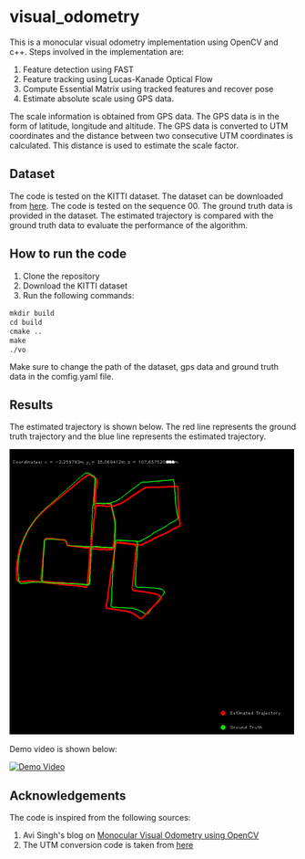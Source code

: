 # visual_odometry

This is a monocular visual odometry implementation using OpenCV and c++. Steps involved in the implementation are:
1. Feature detection using FAST
2. Feature tracking using Lucas-Kanade Optical Flow
3. Compute Essential Matrix using tracked features and recover pose
4. Estimate absolute scale using GPS data.

The scale information is obtained from GPS data. The GPS data is in the form of latitude, longitude and altitude. The GPS data is converted to UTM coordinates and the distance between two consecutive UTM coordinates is calculated. This distance is used to estimate the scale factor.

## Dataset
The code is tested on the KITTI dataset. The dataset can be downloaded from [here](http://www.cvlibs.net/datasets/kitti/eval_odometry.php). The code is tested on the sequence 00. The ground truth data is provided in the dataset. The estimated trajectory is compared with the ground truth data to evaluate the performance of the algorithm.

## How to run the code
1. Clone the repository
2. Download the KITTI dataset
3. Run the following commands:
```
mkdir build
cd build
cmake ..
make
./vo
```
Make sure to change the path of the dataset, gps data and ground truth data in the comfig.yaml file.

## Results
The estimated trajectory is shown below. The red line represents the ground truth trajectory and the blue line represents the estimated trajectory.

<img src="results/map.png" alt="Trajectory" width="500" />

Demo video is shown below:

[![Demo Video](results/vo.gif)](results/vo.gif)

## Acknowledgements
The code is inspired from the following sources:
1. Avi Singh's blog on [Monocular Visual Odometry using OpenCV](https://avisingh599.github.io/vision/monocular-vo/)
2. The UTM conversion code is taken from [here](http://www.gpsy.com/gpsinfo/geotoutm/gantz/)
